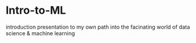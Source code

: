 # Intro-to-ML
introduction presentation to my own path into the facinating world of data science &amp; machine learning
